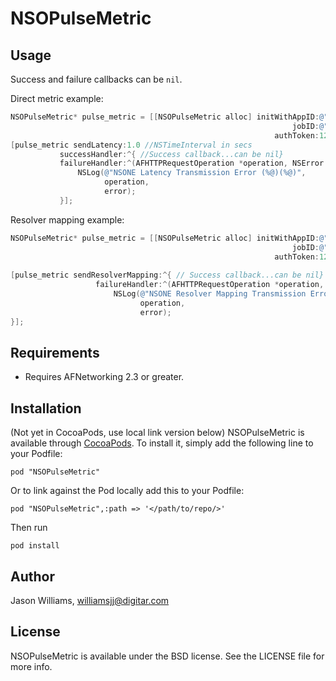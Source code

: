 # NSOPulseMetric


## Usage

Success and failure callbacks can be `nil`.

Direct metric example:

```Objective-C
NSOPulseMetric* pulse_metric = [[NSOPulseMetric alloc] initWithAppID:@"nmkj234"
                                                               jobID:@"def456"
                                                           authToken:1234567890];
[pulse_metric sendLatency:1.0 //NSTimeInterval in secs
           successHandler:^{ //Success callback...can be nil}
           failureHandler:^(AFHTTPRequestOperation *operation, NSError *error) {
               NSLog(@"NSONE Latency Transmission Error (%@)(%@)",
                     operation,
                     error);
           }];
```

Resolver mapping example:
```Objective-C
NSOPulseMetric* pulse_metric = [[NSOPulseMetric alloc] initWithAppID:@"zxs123"
                                                               jobID:@"abc123"
                                                           authToken:1234567890];
    
[pulse_metric sendResolverMapping:^{ // Success callback...can be nil}
                   failureHandler:^(AFHTTPRequestOperation *operation, NSError *error) {
                       NSLog(@"NSONE Resolver Mapping Transmission Error (%@)(%@)",
                             operation,
                             error);
}];
```
	

## Requirements

* Requires AFNetworking 2.3 or greater.

## Installation

(Not yet in CocoaPods, use local link version below) NSOPulseMetric is available through [CocoaPods](http://cocoapods.org). To install
it, simply add the following line to your Podfile:

    pod "NSOPulseMetric"
	
Or to link against the Pod locally add this to your Podfile:

	pod "NSOPulseMetric",:path => '</path/to/repo/>'
	
Then run 

	pod install

## Author

Jason Williams, williamsjj@digitar.com

## License

NSOPulseMetric is available under the BSD license. See the LICENSE file for more info.

